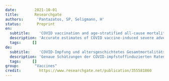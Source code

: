 ```yaml
---
date:        2021-10-01
title:       Researchgate
authors:      'Pantazatos, SP, Seligmann, H'
status:       Preprint
en:
  subtitle:    'COVID vaccination and age-stratified all-cause mortality risk'
  description: 'Accurate estimates of COVID vaccine-induced severe adverse event and death rates are critical for risk-benefit ratio analyses of vaccination and boosters against SARS-CoV-2 coronavirus in different age groups. However, existing surveillance studies are not designed to reliably estimate life-threatening event or vaccine-induced fatality rates (VFR). Here, regional variation in vaccination rates was used to predict all-cause mortality and non-COVID deaths in subsequent time periods using two independent, publicly available datasets from the US and Europe (monthand week-level resolutions, respectively). Vaccination correlated negatively with mortality 6-20 weeks post-injection, while vaccination predicted all-cause mortality 0-5 weeks post-injection in almost all age groups and with an age-related temporal pattern consistent with the US vaccine rollout. Results from fitted regression slopes (p<0.05 FDR corrected) suggest a US national average VFR of 0.04% and higher VFR with age (VFR=0.004% in ages 0-17 increasing to 0.06% in ages >75 years), and 146K to 187K vaccine-associated US deaths between February and August, 2021. Notably, adult vaccination increased ulterior mortality of unvaccinated young (<18, US; <15, Europe). Comparing our estimate with the CDC-reported VFR (0.002%) suggests VAERS deaths are underreported by a factor of 20, consistent with known VAERS underascertainment bias. Comparing our age-stratified VFRs with published age-stratified coronavirus infection fatality rates (IFR) suggests the risks of COVID vaccines and boosters outweigh the benefits in children, young adults, and older adults with low occupational risk or previous coronavirus exposure. Our findings raise important questions about current COVID mass vaccination strategies and warrant further investigation and review.'
  tags:     []
de: 
  subtitle:    'COVID-Impfung und altersgeschichtetes Gesamtmortalitätsrisiko'
  description: 'Genaue Schätzungen der COVID-impfstoffinduzierten Raten schwerer unerwünschter Ereignisse und Todesfälle sind entscheidend für Risiko-Nutzen-Analysen von Impfungen und Auffrischungsimpfungen gegen das SARS-CoV-2-Coronavirus in verschiedenen Altersgruppen. Die bestehenden Überwachungsstudien sind jedoch nicht darauf ausgelegt, lebensbedrohliche Ereignisse oder impfinduzierte Todesfälle (VFR) zuverlässig zu schätzen. Hier wurden regionale Unterschiede bei den Impfraten zur Vorhersage der Gesamtmortalität und der nicht-COVID-bedingten Todesfälle in den nachfolgenden Zeiträumen verwendet, wobei zwei unabhängige, öffentlich zugängliche Datensätze aus den USA und Europa verwendet wurden (Auflösung auf Monats- bzw. Wochenebene). Die Impfung korrelierte negativ mit der Mortalität 6-20 Wochen nach der Injektion, während die Impfung die Gesamtmortalität 0-5 Wochen nach der Injektion in fast allen Altersgruppen und mit einem altersabhängigen zeitlichen Muster vorhersagte, das mit der Einführung des Impfstoffs in den USA übereinstimmt. Die Ergebnisse der angepassten Regressionskurven (p<0,05 FDR-korrigiert) deuten auf eine landesweite durchschnittliche VFR von 0,04 % und eine höhere VFR mit zunehmendem Alter hin (VFR=0,004 % in der Altersgruppe 0-17 Jahre, ansteigend auf 0,06 % in der Altersgruppe >75 Jahre) sowie auf 146 000 bis 187 000 impfbedingte US-Todesfälle zwischen Februar und August 2021. Bemerkenswert ist, dass die Impfung von Erwachsenen die Sterblichkeit von ungeimpften Jugendlichen (<18, USA; <15, Europa) erhöht. Ein Vergleich unserer Schätzung mit der von der CDC gemeldeten VFR (0,002 %) deutet darauf hin, dass die VAERS-Todesfälle um den Faktor 20 zu niedrig gemeldet werden, was mit der bekannten Untererfassung durch VAERS übereinstimmt. Der Vergleich unserer altersgeschichteten VFR mit den veröffentlichten altersgeschichteten Todesraten durch Coronavirus-Infektionen (IFR) deutet darauf hin, dass die Risiken von COVID-Impfstoffen und -Auffrischungen bei Kindern, jungen Erwachsenen und älteren Erwachsenen mit geringem beruflichem Risiko oder früherer Coronavirus-Exposition den Nutzen überwiegen. Unsere Ergebnisse werfen wichtige Fragen zu den derzeitigen COVID-Massenimpfstrategien auf und rechtfertigen weitere Untersuchungen und Überprüfungen.'
  tags:     []
group:       "Vaccines"
credit:        https://www.researchgate.net/publication/355581860
---
```

